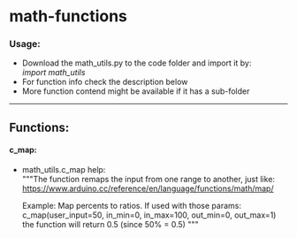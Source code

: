 # math-functions

### Usage:
- Download the math_utils.py to the code folder and import it by:<br>
<i>import math_utils</i>
- For function info check the description below
- More function contend might be available if it has a sub-folder

<hr>

## Functions:

#### c_map:
- math_utils.c_map help:<br>
    """The function remaps the input from one range to another, just like:
    https://www.arduino.cc/reference/en/language/functions/math/map/
    
    Example:
    Map percents to ratios. If used with those params:
    c_map(user_input=50, in_min=0, in_max=100, out_min=0, out_max=1)
    the function will return 0.5 (since 50% = 0.5)
    """
